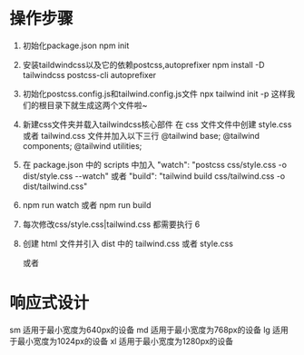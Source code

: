 # 操作步骤
1. 初始化package.json
    npm init

2. 安装taildwindcss以及它的依赖postcss,autoprefixer
    npm install -D tailwindcss postcss-cli autoprefixer

3. 初始化postcss.config.js和tailwind.config.js文件
    npx tailwind init -p
    这样我们的根目录下就生成这两个文件啦~

4. 新建css文件夹并载入tailwindcss核心部件
    在 css 文件文件中创建 style.css 或者 tailwind.css 文件并加入以下三行
    @tailwind base;
    @tailwind components;
    @tailwind utilities;

5. 在 package.json 中的 scripts 中加入
    "watch": "postcss css/style.css -o dist/style.css --watch"
    或者
    "build": "tailwind build css/tailwind.css -o dist/tailwind.css"

6. npm run watch 或者 npm run build 

7. 每次修改css/style.css|tailwind.css 都需要执行 6 

8. 创建 html 文件并引入 dist 中的 tailwind.css 或者 style.css
    <link rel="stylesheet" href="../dist/tailwind.css">
    或者
    <link rel="stylesheet" href="../dist/style.css">


# 响应式设计
sm 适用于最小宽度为640px的设备
md 适用于最小宽度为768px的设备
lg 适用于最小宽度为1024px的设备
xl 适用于最小宽度为1280px的设备


